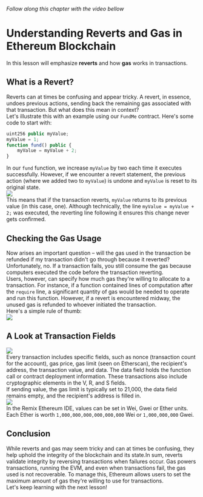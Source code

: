 _Follow along this chapter with the video bellow_  

# Understanding Reverts and Gas in Ethereum Blockchain

In this lesson will emphasize **reverts** and how **gas** works in transactions.

## What is a Revert?

Reverts can at times be confusing and appear tricky. A revert, in essence, undoes previous actions, sending back the remaining gas associated with that transaction. But what does this mean in context?  
Let's illustrate this with an example using our `FundMe` contract. Here's some code to start with:  

```javascript
uint256 public myValue;
myValue = 1;
function fund() public {
    myValue = myValue + 2;
}
```

  
In our `fund` function, we increase `myValue` by two each time it executes successfully. However, if we encounter a revert statement, the previous action (where we added two to `myValue`) is undone and `myValue` is reset to its original state.  
![](https://updraft.cyfrin.io/solidity/remix/lesson-4/reverts/revert1.png)  
This means that if the transaction reverts, `myValue` returns to its previous value (in this case, one). Although technically, the line `myValue = myValue + 2;` was executed, the reverting line following it ensures this change never gets confirmed.

## Checking the Gas Usage

Now arises an important question – will the gas used in the transaction be refunded if my transaction didn't go through because it reverted? Unfortunately, no. If a transaction fails, you still consume the gas because computers executed the code before the transaction reverting.  
Users, however, can specify how much gas they're willing to allocate to a transaction. For instance, if a function contained lines of computation after the `require` line, a significant quantity of gas would be needed to operate and run this function. However, if a revert is encountered midway, the unused gas is refunded to whoever initiated the transaction.  
Here's a simple rule of thumb:  
![](https://updraft.cyfrin.io/solidity/remix/lesson-4/reverts/revert2.png)

## A Look at Transaction Fields

![](https://updraft.cyfrin.io/solidity/remix/lesson-4/reverts/revert3.png)  
Every transaction includes specific fields, such as nonce (transaction count for the account), gas price, gas limit (seen on Etherscan), the recipient's address, the transaction value, and data. The data field holds the function call or contract deployment information. These transactions also include cryptographic elements in the V, R, and S fields.  
If sending value, the gas limit is typically set to 21,000, the data field remains empty, and the recipient's address is filled in.  
![](https://updraft.cyfrin.io/solidity/remix/lesson-4/reverts/revert4.png)  
In the Remix Ethereum IDE, values can be set in Wei, Gwei or Ether units. Each Ether is worth `1,000,000,000,000,000,000` Wei or `1,000,000,000` Gwei.

## Conclusion

While reverts and gas may seem tricky and can at times be confusing, they help uphold the integrity of the blockchain and its state.In sum, reverts validate integrity by reversing transactions when failures occur. Gas powers transactions, running the EVM, and even when transactions fail, the gas used is not recoverable. To manage this, Ethereum allows users to set the maximum amount of gas they're willing to use for transactions.  
Let's keep learning with the next lesson!